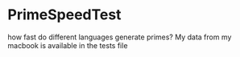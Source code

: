 # PrimeSpeedTest
how fast do different languages generate primes?
My data from my macbook is available in the tests file
